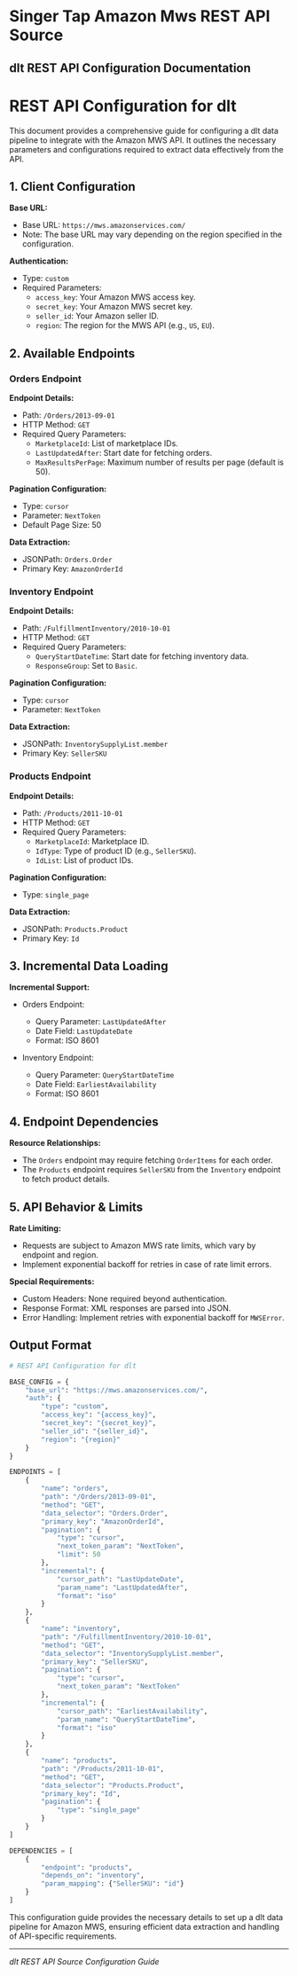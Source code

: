 # Singer Tap Amazon Mws REST API Source

## dlt REST API Configuration Documentation

# REST API Configuration for dlt

This document provides a comprehensive guide for configuring a dlt data pipeline to integrate with the Amazon MWS API. It outlines the necessary parameters and configurations required to extract data effectively from the API.

## 1. Client Configuration

**Base URL:**
- Base URL: `https://mws.amazonservices.com/`
- Note: The base URL may vary depending on the region specified in the configuration.

**Authentication:**
- Type: `custom`
- Required Parameters:
  - `access_key`: Your Amazon MWS access key.
  - `secret_key`: Your Amazon MWS secret key.
  - `seller_id`: Your Amazon seller ID.
  - `region`: The region for the MWS API (e.g., `US`, `EU`).

## 2. Available Endpoints

### Orders Endpoint

**Endpoint Details:**
- Path: `/Orders/2013-09-01`
- HTTP Method: `GET`
- Required Query Parameters:
  - `MarketplaceId`: List of marketplace IDs.
  - `LastUpdatedAfter`: Start date for fetching orders.
  - `MaxResultsPerPage`: Maximum number of results per page (default is 50).

**Pagination Configuration:**
- Type: `cursor`
- Parameter: `NextToken`
- Default Page Size: 50

**Data Extraction:**
- JSONPath: `Orders.Order`
- Primary Key: `AmazonOrderId`

### Inventory Endpoint

**Endpoint Details:**
- Path: `/FulfillmentInventory/2010-10-01`
- HTTP Method: `GET`
- Required Query Parameters:
  - `QueryStartDateTime`: Start date for fetching inventory data.
  - `ResponseGroup`: Set to `Basic`.

**Pagination Configuration:**
- Type: `cursor`
- Parameter: `NextToken`

**Data Extraction:**
- JSONPath: `InventorySupplyList.member`
- Primary Key: `SellerSKU`

### Products Endpoint

**Endpoint Details:**
- Path: `/Products/2011-10-01`
- HTTP Method: `GET`
- Required Query Parameters:
  - `MarketplaceId`: Marketplace ID.
  - `IdType`: Type of product ID (e.g., `SellerSKU`).
  - `IdList`: List of product IDs.

**Pagination Configuration:**
- Type: `single_page`

**Data Extraction:**
- JSONPath: `Products.Product`
- Primary Key: `Id`

## 3. Incremental Data Loading

**Incremental Support:**
- Orders Endpoint:
  - Query Parameter: `LastUpdatedAfter`
  - Date Field: `LastUpdateDate`
  - Format: ISO 8601

- Inventory Endpoint:
  - Query Parameter: `QueryStartDateTime`
  - Date Field: `EarliestAvailability`
  - Format: ISO 8601

## 4. Endpoint Dependencies

**Resource Relationships:**
- The `Orders` endpoint may require fetching `OrderItems` for each order.
- The `Products` endpoint requires `SellerSKU` from the `Inventory` endpoint to fetch product details.

## 5. API Behavior & Limits

**Rate Limiting:**
- Requests are subject to Amazon MWS rate limits, which vary by endpoint and region.
- Implement exponential backoff for retries in case of rate limit errors.

**Special Requirements:**
- Custom Headers: None required beyond authentication.
- Response Format: XML responses are parsed into JSON.
- Error Handling: Implement retries with exponential backoff for `MWSError`.

## Output Format

```python
# REST API Configuration for dlt

BASE_CONFIG = {
    "base_url": "https://mws.amazonservices.com/",
    "auth": {
        "type": "custom",
        "access_key": "{access_key}",
        "secret_key": "{secret_key}",
        "seller_id": "{seller_id}",
        "region": "{region}"
    }
}

ENDPOINTS = [
    {
        "name": "orders",
        "path": "/Orders/2013-09-01",
        "method": "GET",
        "data_selector": "Orders.Order",
        "primary_key": "AmazonOrderId",
        "pagination": {
            "type": "cursor",
            "next_token_param": "NextToken",
            "limit": 50
        },
        "incremental": {
            "cursor_path": "LastUpdateDate",
            "param_name": "LastUpdatedAfter",
            "format": "iso"
        }
    },
    {
        "name": "inventory",
        "path": "/FulfillmentInventory/2010-10-01",
        "method": "GET",
        "data_selector": "InventorySupplyList.member",
        "primary_key": "SellerSKU",
        "pagination": {
            "type": "cursor",
            "next_token_param": "NextToken"
        },
        "incremental": {
            "cursor_path": "EarliestAvailability",
            "param_name": "QueryStartDateTime",
            "format": "iso"
        }
    },
    {
        "name": "products",
        "path": "/Products/2011-10-01",
        "method": "GET",
        "data_selector": "Products.Product",
        "primary_key": "Id",
        "pagination": {
            "type": "single_page"
        }
    }
]

DEPENDENCIES = [
    {
        "endpoint": "products",
        "depends_on": "inventory",
        "param_mapping": {"SellerSKU": "id"}
    }
]
```

This configuration guide provides the necessary details to set up a dlt data pipeline for Amazon MWS, ensuring efficient data extraction and handling of API-specific requirements.

---
*dlt REST API Source Configuration Guide*